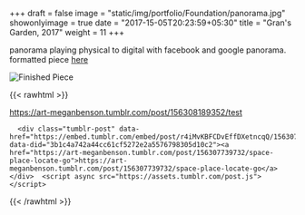 +++
draft = false
image = "static/img/portfolio/Foundation/panorama.jpg"
showonlyimage = true
date = "2017-15-05T20:23:59+05:30"
title = "Gran's Garden, 2017"
weight = 11
+++

panorama playing physical to digital with facebook and google panorama. formatted piece [here](https://www.facebook.com/mmmeggggg/posts/1244975282253913)

<!--more-->

![Finished Piece][1]

{{< rawhtml >}}
     <div class="tumblr-post" data-href="https://embed.tumblr.com/embed/post/r4iMvKBFCDvEffDXetncqQ/156308189352" data-did="b669d27d49fa214f1e05c60f483fc11bf31800b7"><a href="https://art-meganbenson.tumblr.com/post/156308189352/test">https://art-meganbenson.tumblr.com/post/156308189352/test</a></div>  <script async src="https://assets.tumblr.com/post.js"></script>
     
      <div class="tumblr-post" data-href="https://embed.tumblr.com/embed/post/r4iMvKBFCDvEffDXetncqQ/156307739732" data-did="3b1c4a742a44cc61cf5272e2a5576798305d10c2"><a href="https://art-meganbenson.tumblr.com/post/156307739732/space-place-locate-go">https://art-meganbenson.tumblr.com/post/156307739732/space-place-locate-go</a></div>  <script async src="https://assets.tumblr.com/post.js"></script>
{{< /rawhtml >}}

[1]: /static/img/portfolio/Foundation/panorama.jpg